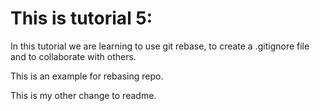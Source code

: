 # This is tutorial 5: 

In this tutorial we are learning to use git rebase, to create a .gitignore file and to collaborate with others.

This is an example for rebasing repo.

This is my other change to readme. 